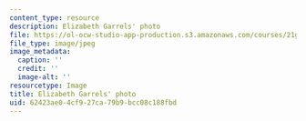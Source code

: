 ```yaml
---
content_type: resource
description: Elizabeth Garrels' photo
file: https://ol-ocw-studio-app-production.s3.amazonaws.com/courses/21g-735-advanced-topics-in-hispanic-literature-and-film-the-films-of-luis-bunuel-fall-2013/62423ae04cf927ca79b9bcc08c188fbd_Garrels.jpg
file_type: image/jpeg
image_metadata:
  caption: ''
  credit: ''
  image-alt: ''
resourcetype: Image
title: Elizabeth Garrels' photo
uid: 62423ae0-4cf9-27ca-79b9-bcc08c188fbd
---
```

